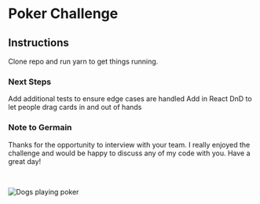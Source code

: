 # Poker Challenge

## Instructions

Clone repo and run yarn to get things running.

### Next Steps

Add additional tests to ensure edge cases are handled
Add in React DnD to let people drag cards in and out of hands

### Note to Germain

Thanks for the opportunity to interview with your team. I really enjoyed the challenge and would be happy to discuss any of my code with you. Have a great day!

<br/>

![Dogs playing poker](https://d7hftxdivxxvm.cloudfront.net/?resize_to=width&src=https%3A%2F%2Fartsy-media-uploads.s3.amazonaws.com%2FphSxLtPuOSPsnJF0obkh5A%252FA_Friend_in_Need_1903_C.M.Coolidge.jpg&width=1200&quality=80)
